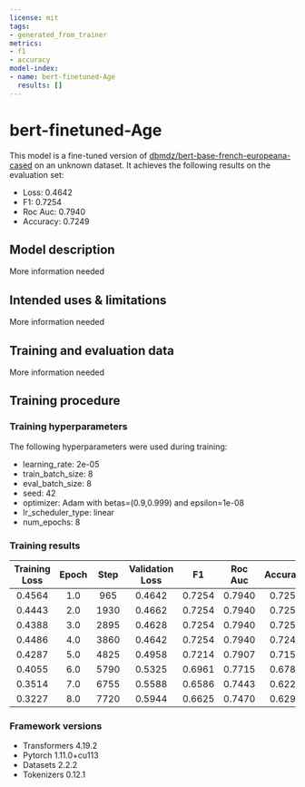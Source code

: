 ```yaml
---
license: mit
tags:
- generated_from_trainer
metrics:
- f1
- accuracy
model-index:
- name: bert-finetuned-Age
  results: []
---
```


<!-- This model card has been generated automatically according to the information the Trainer had access to. You
should probably proofread and complete it, then remove this comment. -->

# bert-finetuned-Age

This model is a fine-tuned version of [dbmdz/bert-base-french-europeana-cased](https://huggingface.co/dbmdz/bert-base-french-europeana-cased) on an unknown dataset.
It achieves the following results on the evaluation set:
- Loss: 0.4642
- F1: 0.7254
- Roc Auc: 0.7940
- Accuracy: 0.7249

## Model description

More information needed

## Intended uses & limitations

More information needed

## Training and evaluation data

More information needed

## Training procedure

### Training hyperparameters

The following hyperparameters were used during training:
- learning_rate: 2e-05
- train_batch_size: 8
- eval_batch_size: 8
- seed: 42
- optimizer: Adam with betas=(0.9,0.999) and epsilon=1e-08
- lr_scheduler_type: linear
- num_epochs: 8

### Training results

| Training Loss | Epoch | Step | Validation Loss | F1     | Roc Auc | Accuracy |
|:-------------:|:-----:|:----:|:---------------:|:------:|:-------:|:--------:|
| 0.4564        | 1.0   | 965  | 0.4642          | 0.7254 | 0.7940  | 0.7254   |
| 0.4443        | 2.0   | 1930 | 0.4662          | 0.7254 | 0.7940  | 0.7254   |
| 0.4388        | 3.0   | 2895 | 0.4628          | 0.7254 | 0.7940  | 0.7254   |
| 0.4486        | 4.0   | 3860 | 0.4642          | 0.7254 | 0.7940  | 0.7249   |
| 0.4287        | 5.0   | 4825 | 0.4958          | 0.7214 | 0.7907  | 0.7150   |
| 0.4055        | 6.0   | 5790 | 0.5325          | 0.6961 | 0.7715  | 0.6782   |
| 0.3514        | 7.0   | 6755 | 0.5588          | 0.6586 | 0.7443  | 0.6223   |
| 0.3227        | 8.0   | 7720 | 0.5944          | 0.6625 | 0.7470  | 0.6295   |


### Framework versions

- Transformers 4.19.2
- Pytorch 1.11.0+cu113
- Datasets 2.2.2
- Tokenizers 0.12.1
